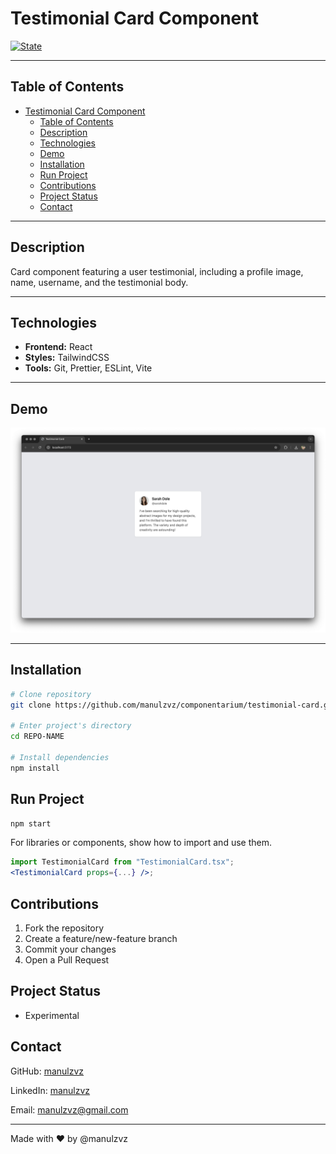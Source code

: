 # Testimonial Card Component

[![State](https://img.shields.io/badge/state-in%20development-yellow)](https://github.com/manulzvz/componentarium/testimonial-card)

---

## Table of Contents

- [Testimonial Card Component](#testimonial-card-component)
  - [Table of Contents](#table-of-contents)
  - [Description](#description)
  - [Technologies](#technologies)
  - [Demo](#demo)
  - [Installation](#installation)
  - [Run Project](#run-project)
  - [Contributions](#contributions)
  - [Project Status](#project-status)
  - [Contact](#contact)

---

## Description

Card component featuring a user testimonial, including a profile image, name, username, and the testimonial body.

---

## Technologies

- **Frontend:** React
- **Styles:** TailwindCSS
- **Tools:** Git, Prettier, ESLint, Vite

---

## Demo

![Testimonial Card Screenshot](./public/testimonial-card.JPG)

---

## Installation

```bash
# Clone repository
git clone https://github.com/manulzvz/componentarium/testimonial-card.git

# Enter project's directory
cd REPO-NAME

# Install dependencies
npm install
```

## Run Project

```bash
npm start
```

For libraries or components, show how to import and use them.

```jsx
import TestimonialCard from "TestimonialCard.tsx";
<TestimonialCard props={...} />;
```

## Contributions

1. Fork the repository
2. Create a feature/new-feature branch
3. Commit your changes
4. Open a Pull Request

## Project Status

- Experimental

## Contact

GitHub: [manulzvz](https://github.com/manulzvz)

LinkedIn: [manulzvz](https://www.linkedin.com/in/manulzvz/)

Email: <manulzvz@gmail.com>

---

Made with ♥︎ by @manulzvz
